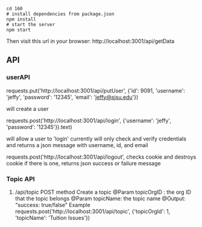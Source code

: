 
    cd 160
    # install dependencies from package.json
    npm install
    # start the server
    npm start

Then visit this url in your browser: http://localhost:3001/api/getData



## API

### userAPI
requests.put('http://localhost:3001/api/putUser', {'id': 9091, 'username': 'jeffy', 'password': '12345', 'email': 'jeffy@sjsu.edu'})

will create a user

requests.post('http://localhost:3001/api/login', {'username': 'jeffy', 'password': '12345'}).text)

will allow a user to 'login' currently will only check and verify credentials and returns a json message with username, id, and email

requests.post('http://localhost:3001/api/logout', checks cookie and destroys cookie if there is one, returns json success or failure message


### Topic API
1) /api/topic
POST method
Create a topic
@Param topicOrgID : the org ID that the topic belongs
@Param topicName:  the topic name
@Output: "success: true/false"
Example
requests.post('http://localhost:3001/api/topic', {'topicOrgId': 1, 'topicName': 'Tuition Issues'})

